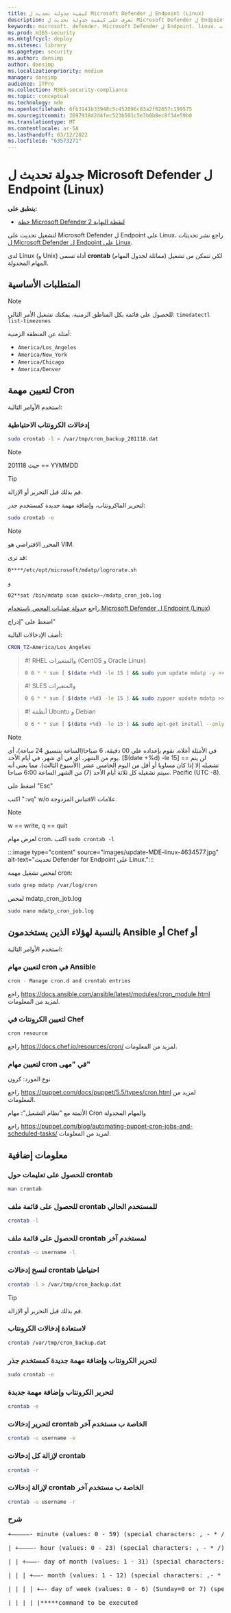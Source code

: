 ```yaml
---
title: كيفية جدولة تحديث ل Microsoft Defender ل Endpoint (Linux)
description: تعرف على كيفية جدولة تحديث ل Microsoft Defender ل Endpoint (Linux) لحماية أصول مؤسستك بشكل أفضل.
keywords: microsoft، defender، Microsoft Defender ل Endpoint، linux، عمليات الفحص، الحماية من الفيروسات، microsoft defender لنقطة النهاية (linux)
ms.prod: m365-security
ms.mktglfcycl: deploy
ms.sitesec: library
ms.pagetype: security
ms.author: dansimp
author: dansimp
ms.localizationpriority: medium
manager: dansimp
audience: ITPro
ms.collection: M365-security-compliance
ms.topic: conceptual
ms.technology: mde
ms.openlocfilehash: 6fb3141b33948c5c452096c83a2f02657c199575
ms.sourcegitcommit: 2697938d2d4fec523b501c5e7b0b8ec8f34e59b0
ms.translationtype: MT
ms.contentlocale: ar-SA
ms.lasthandoff: 03/12/2022
ms.locfileid: "63573271"
---
```

# <a name="schedule-an-update-of-the-microsoft-defender-for-endpoint-linux"></a>جدولة تحديث ل Microsoft Defender ل Endpoint (Linux)

**ينطبق على:**
- [خطة Microsoft Defender لنقطة النهاية 2](https://go.microsoft.com/fwlink/p/?linkid=2154037)

لتشغيل تحديث على Microsoft Defender ل Endpoint على Linux، راجع نشر تحديثات [ل Microsoft Defender ل Endpoint على Linux](/microsoft-365/security/defender-endpoint/linux-updates).

لدى Linux (و Unix) أداة تسمى **crontab** (مماثلة لجدول المهام) لكي تتمكن من تشغيل المهام المجدولة.

## <a name="pre-requisite"></a>المتطلبات الأساسية

> [!NOTE]
> للحصول على قائمة بكل المناطق الزمنية، يمكنك تشغيل الأمر التالي: `timedatectl list-timezones`
>
> أمثلة عن المنطقة الزمنية:
>
> - `America/Los_Angeles`
> - `America/New_York`
> - `America/Chicago`
> - `America/Denver`

## <a name="to-set-the-cron-job"></a>لتعيين مهمة Cron

استخدم الأوامر التالية:

### <a name="backup-crontab-entries"></a>إدخالات الكرونتاب الاحتياطية

```bash
sudo crontab -l > /var/tmp/cron_backup_201118.dat
```

> [!NOTE]
> حيث 201118 == YYMMDD

> [!TIP]
> قم بذلك قبل التحرير أو الإزالة.

لتحرير الماكرونتاب، وإضافة مهمة جديدة كمستخدم جذر:

```bash
sudo crontab -e
```

> [!NOTE]
> المحرر الافتراضي هو VIM.

قد ترى:

```output
0****/etc/opt/microsoft/mdatp/logrorate.sh
```

و

```output
02**sat /bin/mdatp scan quick>~/mdatp_cron_job.log
```

راجع [جدولة عمليات الفحص باستخدام Microsoft Defender ل Endpoint (Linux)](linux-schedule-scan-mde.md)

اضغط على "إدراج"

أضف الإدخالات التالية:

```bash
CRON_TZ=America/Los_Angeles
```

> #<a name="rhel-and-variants-centos-and-oracle-linux"></a>! RHEL والمتغيرات (CentOS و Oracle Linux)
>
> ```bash
> 0 6 * * sun [ $(date +%d) -le 15 ] && sudo yum update mdatp -y >> ~/mdatp_cron_job.log
> ```

> #<a name="sles-and-variants"></a>! SLES والمتغيرات
>
> ```bash
> 0 6 * * sun [ $(date +%d) -le 15 ] && sudo zypper update mdatp >> ~/mdatp_cron_job.log
> ```

> #<a name="ubuntu-and-debian-systems"></a>! أنظمة Ubuntu و Debian
>
> ```bash
> 0 6 * * sun [ $(date +%d) -le 15 ] && sudo apt-get install --only-upgrade mdatp >> ~/mdatp_cron_job.log
> ```

> [!NOTE]
> في الأمثلة أعلاه، نقوم بإعداده على 00 دقيقة، 6 صباحا(الساعة بتنسيق 24 ساعة)، أي يوم من الشهر، أي في أي شهر، في أيام الأحد. [$(date +\%d) -le 15] == لن يتم تشغيله إلا إذا كان مساويا أو أقل من اليوم الخامس عشر (الأسبوع الثالث). مما يعني أنه سيتم تشغيله كل ثلاثة أيام الأحد (7) من الشهر الساعة 6:00 صباحا. Pacific (UTC -8).

اضغط على "Esc"

اكتب "`:wq`" w/o علامات الاقتباس المزدوجة.

> [!NOTE]
> w == write, q == quit

لعرض مهام cron، اكتب `sudo crontab -l`

:::image type="content" source="images/update-MDE-linux-4634577.jpg" alt-text="تحديث Defender for Endpoint على Linux.":::

لفحص تشغيل مهمة cron:

```bash
sudo grep mdatp /var/log/cron
```

لفحص mdatp_cron_job.log

```bash
sudo nano mdatp_cron_job.log
```

## <a name="for-those-who-use-ansible-chef-or-puppet"></a>بالنسبة لهؤلاء الذين يستخدمون Ansible أو Chef أو

استخدم الأوامر التالية:

### <a name="to-set-cron-jobs-in-ansible"></a>لتعيين مهام cron في Ansible

```bash
cron - Manage cron.d and crontab entries
```

راجع <https://docs.ansible.com/ansible/latest/modules/cron_module.html> لمزيد من المعلومات.

### <a name="to-set-crontabs-in-chef"></a>لتعيين الكرونتات في Chef

```bash
cron resource
```

راجع <https://docs.chef.io/resources/cron/> لمزيد من المعلومات.

### <a name="to-set-cron-jobs-in-puppet"></a>لتعيين مهام cron في "مهى"

نوع المورد: كرون

راجع <https://puppet.com/docs/puppet/5.5/types/cron.html> لمزيد من المعلومات.

الأتمتة مع "نظام التشغيل": مهام Cron والمهام المجدولة

راجع <https://puppet.com/blog/automating-puppet-cron-jobs-and-scheduled-tasks/> لمزيد من المعلومات.

## <a name="additional-information"></a>معلومات إضافية

### <a name="to-get-help-with-crontab"></a>للحصول على تعليمات حول crontab

```bash
man crontab
```

### <a name="to-get-a-list-of-crontab-file-of-the-current-user"></a>للحصول على قائمة ملف crontab للمستخدم الحالي

```bash
crontab -l
```

### <a name="to-get-a-list-of-crontab-file-of-another-user"></a>للحصول على قائمة ملف crontab لمستخدم آخر

```bash
crontab -u username -l
```

### <a name="to-backup-crontab-entries"></a>لنسخ إدخالات crontab احتياطيا

```bash
crontab -l > /var/tmp/cron_backup.dat
```

> [!TIP]
> قم بذلك قبل التحرير أو الإزالة.

### <a name="to-restore-crontab-entries"></a>لاستعادة إدخالات الكرونتاب

```bash
crontab /var/tmp/cron_backup.dat
```

### <a name="to-edit-the-crontab-and-add-a-new-job-as-a-root-user"></a>لتحرير الكرونتاب وإضافة مهمة جديدة كمستخدم جذر

```bash
sudo crontab -e
```

### <a name="to-edit-the-crontab-and-add-a-new-job"></a>لتحرير الكرونتاب وإضافة مهمة جديدة

```bash
crontab -e
```

### <a name="to-edit-other-users-crontab-entries"></a>لتحرير إدخالات crontab الخاصة ب مستخدم آخر

```bash
crontab -u username -e
```

### <a name="to-remove-all-crontab-entries"></a>لإزالة كل إدخالات crontab

```bash
crontab -r
```

### <a name="to-remove-other-users-crontab-entries"></a>لإزالة إدخالات crontab الخاصة ب مستخدم آخر

```bash
crontab -u username -r
```

### <a name="explanation"></a>شرح

<pre>
+—————- minute (values: 0 - 59) (special characters: , - * /)  <br>
| +————- hour (values: 0 - 23) (special characters: , - * /) <br>
| | +———- day of month (values: 1 - 31) (special characters: , - * / L W C)  <br>
| | | +——- month (values: 1 - 12) (special characters: ,- * / )  <br>
| | | | +—- day of week (values: 0 - 6) (Sunday=0 or 7) (special characters: , - * / L W C) <br>
| | | | |*****command to be executed
</pre>
